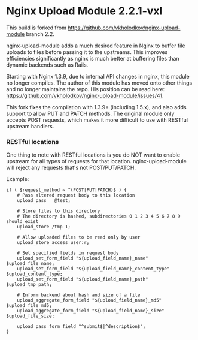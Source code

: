 # Nginx Upload Module 2.2.1-vxl

This build is forked from https://github.com/vkholodkov/nginx-upload-module branch 2.2.

nginx-upload-module adds a much desired feature in Nginx to buffer file uploads to files before passing it to the upstreams. This improves efficiencies significantly as nginx is much better at buffering files than dynamic backends such as Rails.

Starting with Nginx 1.3.9, due to internal API changes in nginx, this module no longer compiles. The author of this module has moved onto other things and no longer maintains the repo. His position can be read here: https://github.com/vkholodkov/nginx-upload-module/issues/41.

This fork fixes the compilation with 1.3.9+ (including 1.5.x), and also adds support to allow PUT and PATCH methods. The original module only accepts POST requests, which makes it more difficult to use with RESTful upstream handlers.

### RESTful locations

One thing to note with RESTful locations is you do NOT want to enable upstream for all types of requests for that location. nginx-upload-module will reject any requests that's not POST/PUT/PATCH.

Example:

```
if ( $request_method ~ ^(POST|PUT|PATCH)$ ) {
    # Pass altered request body to this location
    upload_pass   @test;

    # Store files to this directory
    # The directory is hashed, subdirectories 0 1 2 3 4 5 6 7 8 9 should exist
    upload_store /tmp 1;

    # Allow uploaded files to be read only by user
    upload_store_access user:r;

    # Set specified fields in request body
    upload_set_form_field "${upload_field_name}_name" $upload_file_name;
    upload_set_form_field "${upload_field_name}_content_type" $upload_content_type;
    upload_set_form_field "${upload_field_name}_path" $upload_tmp_path;

    # Inform backend about hash and size of a file
    upload_aggregate_form_field "${upload_field_name}_md5" $upload_file_md5;
    upload_aggregate_form_field "${upload_field_name}_size" $upload_file_size;

    upload_pass_form_field "^submit$|^description$";
}
```